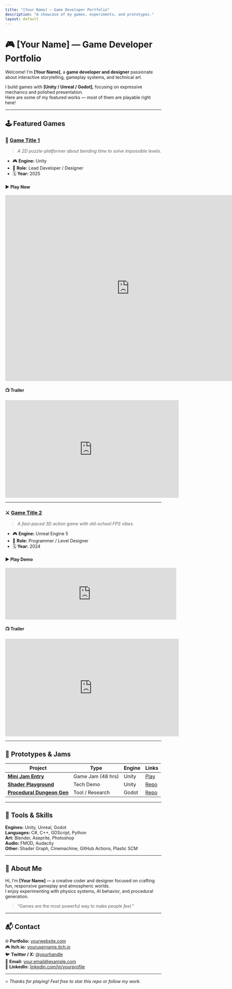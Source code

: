 ```yaml
---
title: "[Your Name] — Game Developer Portfolio"
description: "A showcase of my games, experiments, and prototypes."
layout: default
---
```


# 🎮 [Your Name] — Game Developer Portfolio

Welcome! I’m **[Your Name]**, a **game developer and designer** passionate about interactive storytelling, gameplay systems, and technical art.

I build games with **[Unity / Unreal / Godot]**, focusing on expressive mechanics and polished presentation.  
Here are some of my featured works — most of them are playable right here!

---

## 🕹️ Featured Games

### 🧩 [Game Title 1](https://yourusername.itch.io/game1)

> *A 2D puzzle-platformer about bending time to solve impossible levels.*

- 🎮 **Engine:** Unity  
- 🧠 **Role:** Lead Developer / Designer  
- 🗓️ **Year:** 2025  

#### ▶ Play Now
<iframe frameborder="0" src="https://itch.io/embed-upload/1234567?color=333333" allowfullscreen width="800" height="600"><a href="https://yourusername.itch.io/game1">Play Game 1 on Itch.io</a></iframe>

#### 📺 Trailer
<iframe width="560" height="315" src="https://www.youtube.com/embed/YOUR_TRAILER_ID" title="Game 1 Trailer" frameborder="0" allowfullscreen></iframe>

---

### ⚔️ [Game Title 2](https://yourusername.itch.io/game2)

> *A fast-paced 3D action game with old-school FPS vibes.*

- 🎮 **Engine:** Unreal Engine 5  
- 🎨 **Role:** Programmer / Level Designer  
- 🗓️ **Year:** 2024  

#### ▶ Play Demo
<iframe frameborder="0" src="https://itch.io/embed/123456?dark=true" width="552" height="167"><a href="https://yourusername.itch.io/game2">Play Game 2 on Itch.io</a></iframe>

#### 📺 Trailer
<iframe width="560" height="315" src="https://www.youtube.com/embed/YOUR_OTHER_TRAILER_ID" title="Game 2 Trailer" frameborder="0" allowfullscreen></iframe>

---

## 🧪 Prototypes & Jams

| Project | Type | Engine | Links |
|----------|------|---------|-------|
| **[Mini Jam Entry](https://yourusername.itch.io/mini-jam-game)** | Game Jam (48 hrs) | Unity | [Play](https://yourusername.itch.io/mini-jam-game) |
| **[Shader Playground](https://github.com/yourusername/shader-playground)** | Tech Demo | Unity | [Repo](https://github.com/yourusername/shader-playground) |
| **[Procedural Dungeon Gen](https://github.com/yourusername/dungeon-gen)** | Tool / Research | Godot | [Repo](https://github.com/yourusername/dungeon-gen) |

---

## 🧰 Tools & Skills

**Engines:** Unity, Unreal, Godot  
**Languages:** C#, C++, GDScript, Python  
**Art:** Blender, Aseprite, Photoshop  
**Audio:** FMOD, Audacity  
**Other:** Shader Graph, Cinemachine, GitHub Actions, Plastic SCM

---

## 👋 About Me

Hi, I’m **[Your Name]** — a creative coder and designer focused on crafting fun, responsive gameplay and atmospheric worlds.  
I enjoy experimenting with physics systems, AI behavior, and procedural generation.

> “Games are the most powerful way to make people *feel*.”

---

## 📬 Contact

🌐 **Portfolio:** [yourwebsite.com](https://yourwebsite.com)  
🎮 **Itch.io:** [yourusername.itch.io](https://yourusername.itch.io)  
🐦 **Twitter / X:** [@yourhandle](https://twitter.com/yourhandle)  
📧 **Email:** [your.email@example.com](mailto:your.email@example.com)  
💼 **LinkedIn:** [linkedin.com/in/yourprofile](https://linkedin.com/in/yourprofile)

---

⭐️ *Thanks for playing! Feel free to star this repo or follow my work.*
